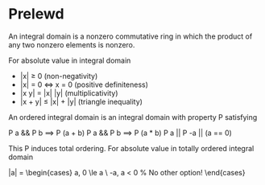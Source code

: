 # Prelewd

An integral domain is a nonzero commutative ring
in which the product of any two nonzero elements is nonzero.

For absolute value in integral domain

* |x| ≥ 0 (non-negativity)
* |x| = 0 <=> x = 0 (positive definiteness)
* |x y| = |x| |y| (multiplicativity)
* |x + y| ≤ |x| + |y| (triangle inequality)

An ordered integral domain is an integral domain with property P satisfying

P a && P b ==> P (a + b)
P a && P b ==> P (a * b)
P a || P -a || (a == 0)

This P induces total ordering.
For absolute value in totally ordered integral domain

|a| = \begin{cases}
a, 0 \le a \\
-a, a < 0
% No other option!
\end{cases}
